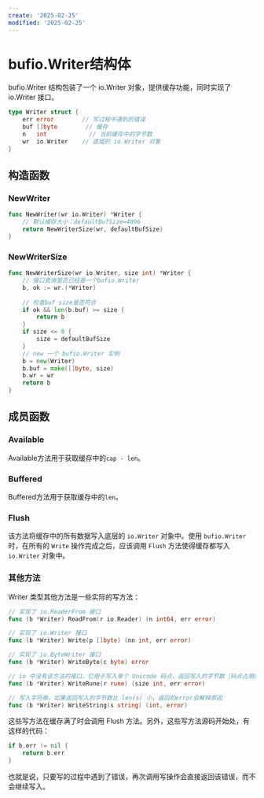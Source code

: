 ```yaml
---
create: '2025-02-25'
modified: '2025-02-25'
---
```


# bufio.Writer结构体

bufio.Writer 结构包装了一个 io.Writer 对象，提供缓存功能，同时实现了 io.Writer 接口。

```go
type Writer struct {
    err error        // 写过程中遇到的错误
    buf []byte        // 缓存
    n   int            // 当前缓存中的字节数
    wr  io.Writer    // 底层的 io.Writer 对象
}
```

## 构造函数

### NewWriter

```go
func NewWriter(wr io.Writer) *Writer {
    // 默认缓存大小：defaultBufSize=4096
    return NewWriterSize(wr, defaultBufSize)
}
```

### NewWriterSize

```go
func NewWriterSize(wr io.Writer, size int) *Writer {
    // 接口查询是否已经是一个bufio.Writer
    b, ok := wr.(*Writer)
    
    // 检查buf size是否符合
    if ok && len(b.buf) >= size {	
        return b
    }
    if size <= 0 {
        size = defaultBufSize
    }
    // new 一个 bufio.Writer 实例
    b = new(Writer)
    b.buf = make([]byte, size)
    b.wr = wr
    return b
}
```

## 成员函数

### Available

Available方法用于获取缓存中的`cap - len`。

### Buffered

Buffered方法用于获取缓存中的`len`。

### Flush

该方法将缓存中的所有数据写入底层的 `io.Writer` 对象中。使用 `bufio.Writer` 时，在所有的 `Write` 操作完成之后，应该调用 `Flush` 方法使得缓存都写入 `io.Writer` 对象中。

### 其他方法

Writer 类型其他方法是一些实际的写方法：

```go
// 实现了 io.ReaderFrom 接口
func (b *Writer) ReadFrom(r io.Reader) (n int64, err error)

// 实现了 io.Writer 接口
func (b *Writer) Write(p []byte) (nn int, err error)

// 实现了 io.ByteWriter 接口
func (b *Writer) WriteByte(c byte) error

// io 中没有该方法的接口，它用于写入单个 Unicode 码点，返回写入的字节数（码点占用的字节），内部实现会根据当前 rune 的范围调用 WriteByte 或 WriteString
func (b *Writer) WriteRune(r rune) (size int, err error)

// 写入字符串，如果返回写入的字节数比 len(s) 小，返回的error会解释原因
func (b *Writer) WriteString(s string) (int, error)
```

这些写方法在缓存满了时会调用 Flush 方法。另外，这些写方法源码开始处，有这样的代码：

```go
if b.err != nil {
    return b.err
}
```

也就是说，只要写的过程中遇到了错误，再次调用写操作会直接返回该错误，而不会继续写入。